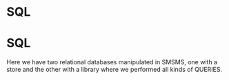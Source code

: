 # SQL
# SQL
Here we have two relational databases manipulated in SMSMS, one with a store and the other with a library where we performed all kinds of QUERIES.

